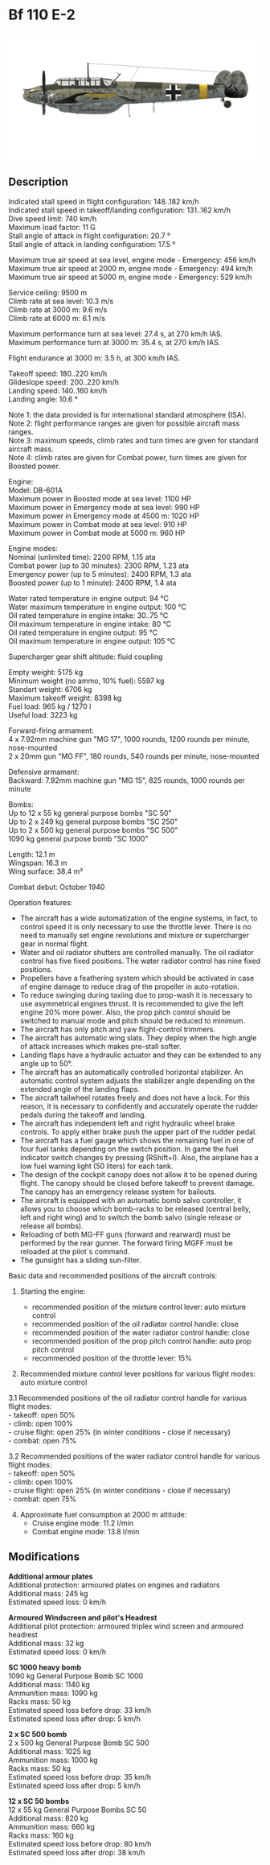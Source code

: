 # Bf 110 E-2

![bf110e2](../images/planes/bf110e2.png)

## Description

Indicated stall speed in flight configuration: 148..182 km/h  
Indicated stall speed in takeoff/landing configuration: 131..162 km/h  
Dive speed limit: 740 km/h  
Maximum load factor: 11 G  
Stall angle of attack in flight configuration: 20.7 °  
Stall angle of attack in landing configuration: 17.5 °  
  
Maximum true air speed at sea level, engine mode - Emergency: 456 km/h  
Maximum true air speed at 2000 m, engine mode - Emergency: 494 km/h  
Maximum true air speed at 5000 m, engine mode - Emergency: 529 km/h  
  
Service ceiling: 9500 m  
Climb rate at sea level: 10.3 m/s  
Climb rate at 3000 m: 9.6 m/s  
Climb rate at 6000 m: 6.1 m/s  
  
Maximum performance turn at sea level: 27.4 s, at 270 km/h IAS.  
Maximum performance turn at 3000 m: 35.4 s, at 270 km/h IAS.  
  
Flight endurance at 3000 m: 3.5 h, at 300 km/h IAS.  
  
Takeoff speed: 180..220 km/h  
Glideslope speed: 200..220 km/h  
Landing speed: 140..160 km/h  
Landing angle: 10.6 °  
  
Note 1: the data provided is for international standard atmosphere (ISA).  
Note 2: flight performance ranges are given for possible aircraft mass ranges.  
Note 3: maximum speeds, climb rates and turn times are given for standard aircraft mass.  
Note 4: climb rates are given for Combat power, turn times are given for Boosted power.  
  
Engine:  
Model: DB-601A  
Maximum power in Boosted mode at sea level: 1100 HP  
Maximum power in Emergency mode at sea level: 990 HP  
Maximum power in Emergency mode at 4500 m: 1020 HP  
Maximum power in Combat mode at sea level: 910 HP  
Maximum power in Combat mode at 5000 m: 960 HP  
  
Engine modes:  
Nominal (unlimited time): 2200 RPM, 1.15 ata  
Combat power (up to 30 minutes): 2300 RPM, 1.23 ata  
Emergency power (up to 5 minutes): 2400 RPM, 1.3 ata  
Boosted power (up to 1 minute): 2400 RPM, 1.4 ata  
  
Water rated temperature in engine output: 94 °C  
Water maximum temperature in engine output: 100 °C  
Oil rated temperature in engine intake: 30..75 °C  
Oil maximum temperature in engine intake: 80 °C  
Oil rated temperature in engine output: 95 °C  
Oil maximum temperature in engine output: 105 °C  
  
Supercharger gear shift altitude: fluid coupling   
  
Empty weight: 5175 kg  
Minimum weight (no ammo, 10% fuel): 5597 kg  
Standart weight: 6706 kg  
Maximum takeoff weight: 8398 kg  
Fuel load: 965 kg / 1270 l  
Useful load: 3223 kg  
  
Forward-firing armament:  
4 x 7.92mm machine gun "MG 17", 1000 rounds, 1200 rounds per minute, nose-mounted  
2 x 20mm gun "MG FF", 180 rounds, 540 rounds per minute, nose-mounted  
  
Defensive armament:  
Backward: 7.92mm machine gun "MG 15", 825 rounds, 1000 rounds per minute  
  
Bombs:  
Up to 12 x 55 kg general purpose bombs "SC 50"  
Up to 2 x 249 kg general purpose bombs "SC 250"  
Up to 2 x 500 kg general purpose bombs "SC 500"  
1090 kg general purpose bomb "SC 1000"  
  
Length: 12.1 m  
Wingspan: 16.3 m  
Wing surface: 38.4 m²  
  
Combat debut: October 1940  
  
Operation features:  
- The aircraft has a wide automatization of the engine systems, in fact, to control speed it is only necessary to use the throttle lever. There is no need to manually set engine revolutions and mixture or supercharger gear in normal flight.  
- Water and oil radiator shutters are controlled manually. The oil radiator control has five fixed positions. The water radiator control has nine fixed positions.  
- Propellers have a feathering system which should be activated in case of engine damage to reduce drag of the propeller in auto-rotation.  
- To reduce swinging during taxiing due to prop-wash it is necessary to use asymmetrical engines thrust. It is recommended to give the left engine 20% more power. Also, the prop pitch control should be switched to manual mode and pitch should be reduced to minimum.  
- The aircraft has only pitch and yaw flight-control trimmers.  
- The aircraft has automatic wing slats. They deploy when the high angle of attack increases which makes pre-stall softer.  
- Landing flaps have a hydraulic actuator and they can be extended to any angle up to 50°.  
- The aircraft has an automatically controlled horizontal stabilizer. An automatic control system adjusts the stabilizer angle depending on the extended angle of the landing flaps.  
- The aircraft tailwheel rotates freely and does not have a lock. For this reason, it is necessary to confidently and accurately operate the rudder pedals during the takeoff and landing.  
- The aircraft has independent left and right hydraulic wheel brake controls. To apply either brake push the upper part of the rudder pedal.  
- The aircraft has a fuel gauge which shows the remaining fuel in one of four fuel tanks depending on the switch position. In game the fuel indicator switch changes by pressing (RShift+I). Also, the airplane has a low fuel warning light (50 liters) for each tank.  
- The design of the cockpit canopy does not allow it to be opened during flight. The canopy should be closed before takeoff to prevent damage. The canopy has an emergency release system for bailouts.  
- The aircraft is equipped with an automatic bomb salvo controller, it allows you to choose which bomb-racks to be released (central belly, left and right wing) and to switch the bomb salvo (single release or release all bombs).  
- Reloading of both MG-FF guns (forward and rearward) must be performed by the rear gunner. The forward firing MGFF must be reloaded at the pilot`s command.  
- The gunsight has a sliding sun-filter.  
  
Basic data and recommended positions of the aircraft controls:  
1. Starting the engine:  
	- recommended position of the mixture control lever: auto mixture control  
	- recommended position of the oil radiator control handle: close  
	- recommended position of the water radiator control handle: close  
	- recommended position of the prop pitch control handle: auto prop pitch control  
	- recommended position of the throttle lever: 15%  
  
2. Recommended mixture control lever positions for various flight modes: auto mixture control  
  
3.1 Recommended positions of the oil radiator control handle for various flight modes:  
	- takeoff: open 50%  
	- climb: open 100%  
	- cruise flight: open 25% (in winter conditions - close if necessary)  
	- combat: open 75%  
  
3.2 Recommended positions of the water radiator control handle for various flight modes:  
	- takeoff: open 50%  
	- climb: open 100%  
	- cruise flight: open 25% (in winter conditions - close if necessary)  
	- combat: open 75%  
  
4. Approximate fuel consumption at 2000 m altitude:  
	- Cruise engine mode: 11.2 l/min  
	- Combat engine mode: 13.8 l/min

## Modifications

**Additional armour plates**  
Additional protection: armoured plates on engines and radiators  
Additional mass: 245 kg  
Estimated speed loss: 0 km/h

**Armoured Windscreen and pilot's Headrest**  
Additional pilot protection: armoured triplex wind screen and armoured headrest  
Additional mass: 32 kg  
Estimated speed loss: 0 km/h

**SC 1000 heavy bomb**  
1090 kg General Purpose Bomb SC 1000  
Additional mass: 1140 kg  
Ammunition mass: 1090 kg  
Racks mass: 50 kg  
Estimated speed loss before drop: 33 km/h  
Estimated speed loss after drop: 5 km/h

**2 x SC 500 bomb**  
2 x 500 kg General Purpose Bomb SC 500  
Additional mass: 1025 kg  
Ammunition mass: 1000 kg  
Racks mass: 50 kg  
Estimated speed loss before drop: 35 km/h  
Estimated speed loss after drop: 5 km/h

**12 x SC 50 bombs**  
12 x 55 kg General Purpose Bombs SC 50  
Additional mass: 820 kg  
Ammunition mass: 660 kg  
Racks mass: 160 kg  
Estimated speed loss before drop: 80 km/h  
Estimated speed loss after drop: 38 km/h
